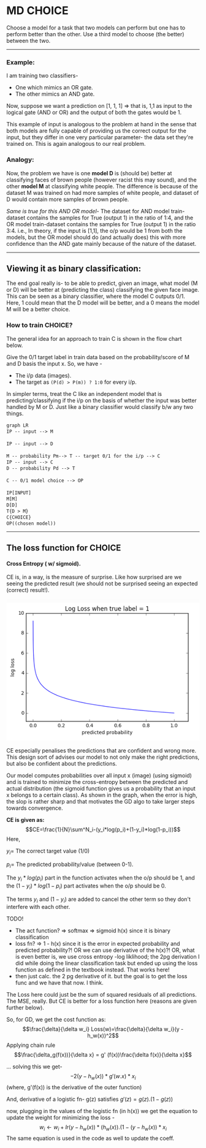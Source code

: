 # MD CHOICE
Choose a model for a task that two models can perform but one has to perform better than the other. Use a third model to choose (the better) between the two.
<hr>

### Example:
I am training two classifiers- 
* One which mimics an OR gate.
* The other mimics an AND gate.

Now, suppose we want a prediction on [1, 1, 1] => that is, 1,1 as input to the logical gate (AND or OR) and the output of both the gates would be 1. 

This example of input is analogous to the problem at hand in the sense that both models are fully capable of providing us the correct output for the input, but they differ in one very particular parameter- the data set they're trained on. This is again analogous to our real problem.

### Analogy:
Now, the problem we have is one **model D** is (should be) better at classifying faces of brown people (however racist this may sound), and the other **model M** at classifying white people. The difference is because of the dataset M was trained on had more samples of white people, and dataset of D would contain more samples of brown people.

*Same is true for this AND OR model-*
The dataset for AND model train-dataset contains the samples for True (output 1) in the ratio of 1:4, and the OR model train-dataset contains the samples for True (output 1) in the ratio 3:4. 
i.e., In theory, if the input is [1,1], the o/p would be 1 from both the models, but the OR model should do (and actually does)  this with more confidence than the AND gate mainly because of the nature of the dataset.
<hr>

## Viewing it as binary classification:
The end goal really is- to be able to predict, given an image, what model (M or D) will be better at (predicting the class) classifying the given face image.
This can be seen as a binary classifier, where the model C outputs 0/1. Here, 1 could mean that the D model will be better, and a 0 means the model M will be a better choice.

### How to train CHOICE?
The general idea for an approach to train C is shown in the flow chart below.

Give the 0/1 target label in train data based on the probability/score of M and D basis the input x. So, we have - 
* The i/p data (images).
* The target as `(P(d) > P(m)) ? 1:0` for every i/p.

In simpler terms, treat the C like an independent model that is predicting/classifying if the i/p on the basis of whether the input was better handled by M or D. Just like a binary classifier would classify b/w any two things.

```mermaid
graph LR
IP -- input --> M

IP -- input --> D

M -- probability Pm--> T -- target 0/1 for the i/p --> C
IP -- input --> C
D -- probability Pd --> T

C -- 0/1 model choice --> OP

IP[INPUT]
M[M]
D[D]
T{D > M}
C{CHOICE}
OP((chosen model))
```

<hr>

## The loss function for CHOICE

#### Cross Entropy ( w/ sigmoid).
CE is, in a way, is the measure of surprise. Like how surprised are we seeing the predicted result (we should not be surprised seeing an expected (correct) result!).

![log_loss_cross_ent](/crossent_loss.png)

CE especially penalises the predictions that are confident and wrong more. This design sort of advises our model to not only make the right predictions, but also be confident about the predictions.

Our model computes probabilities over all input x (image) (using sigmoid) and is trained to minimize the cross-entropy between the predicted and actual distribution (the sigmoid function gives us a probability that an input x belongs to a certain class). As shown in the graph, when the error is high, the slop is rather sharp and that motivates the GD algo to take larger steps towards convergence.


**CE is given as:**
$$CE=\frac{1}{N}\sum^N_i-(y_i*log(p_i)+(1-y_i)*log(1-p_i))$$
Here, 


$y_i =$ The correct target value (1/0)


$p_i=$ The predicted probability/value (between 0-1).

The $y_i*log(p_i)$ part in the function activates when the o/p should be 1, 
and the $(1 - y_i) * log(1-p_i)$ part activates when the o/p should be 0. 

The terms $y_i$ 
and $(1-y_i)$ are added to cancel the other term so they don't interfere with each other.


TODO!
* The act function? => softmax => sigmoid h(x) since it is binary classification
* loss fn? => 1 - h(x) since it is the error in expected probability and predicted probability?! OR we can use derivative of the h(x)?! OR, what is even better is, we use cross entropy -log liklihood; the 2pg derivation I did while doing the linear classification task but ended up using the loss function as defined in the textbook instead. That works here!
* then just calc. the 2 pg derivative of it. but the goal is to get the loss func and we have that now. I think.


The Loss here could just be the sum of squared residuals of all predictions. The MSE, really. But CE is better for a loss function here (reasons are given further below). 


So, for GD, we get the cost function as:
$$\frac{\delta}{\delta w_i} Loss(w)=\frac{\delta}{\delta w_i}(y - h_w(x))^2$$
Applying chain rule $$\frac{\delta_g(f(x))}{\delta x} = g' (f(x))\frac{\delta f(x)}{\delta x}$$

... solving this we get-  $$-2(y-h_w(x)) * g'(w.x)*x_i$$
(where, g'(f(x)) is the derivative of the outer function)

And, derivative of a logistic fn- g(z) satisfies $g'(z) = g(z) . (1-g(z))$  

now, plugging in the values of the logistic fn (in h(x)) we get the equation to update the weight for minimizing the loss - 
$$w_i \leftarrow w_i + lr(y-h_w(x)) * (h_w(x)).(1-(y-h_w(x)) * x_i$$
The same equation is used in the code as well to update the coeff.
